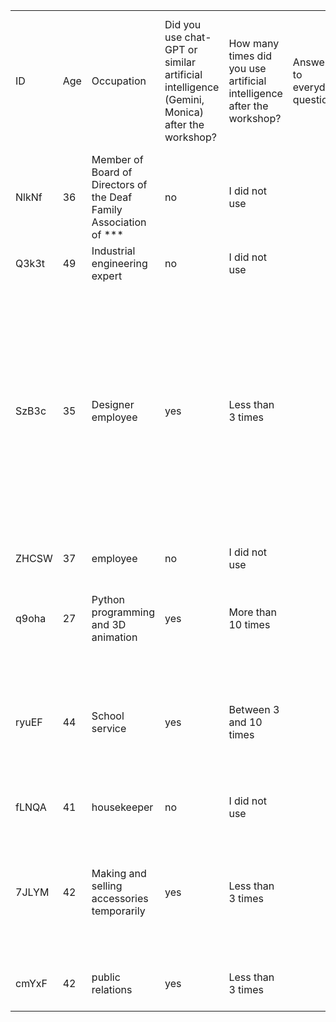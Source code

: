 | | | | | | | | | | | | | | | |
|-|-|-|-|-|-|-|-|-|-|-|-|-|-|-|
|ID|Age|Occupation|Did you use chat-GPT or similar artificial intelligence (Gemini, Monica) after the workshop?|How many times did you use artificial intelligence after the workshop?|Answers to everyday questions|Writing text (email, letter, report, article, etc.)|Learning a new subject|Idea generation for works or projects|Fun, entertainment or curiosity|Other activities|None|If you have used artificial intelligence in other fields, please describe your experiences.|Has artificial intelligence been able to help with your possible limitations due to hearing impairment?|If the answer to your previous question is yes, write about the experience of the help you got from chat-GPT.|
|NlkNf|36|Member of  Board of Directors of the Deaf Family Association of ***|no|I did not use| | | | | | |None|I didn’t use it|no|No need for people|
|Q3k3t|49|Industrial engineering expert|no|I did not use| | | | |Fun, entertainment or curiosity| | |It's good|almost|I didn’t have a special experience|
|SzB3c|35|Designer employee|yes|Less than 3 times| | |Learning a new topic| | | | |Instead of directly asking chat-GPT a question, I asked chat-GPT to ask me questions so that I could request a suitable answer and question based on that. The topic was about website SEO...|almost| |
|ZHCSW|37|employee|no|I did not use| | | | |Fun, entertainment or curiosity| | | |almost| |
|q9oha|27|Python programming and 3D animation|yes|More than 10 times| | |Learning a new topic| | | | |It was very good|almost|Because I received help from totally different perspectives|
|ryuEF|44|School service|yes|Between 3 and 10 times| |Writing texts (emails, letters, reports, articles, etc.)| | | | | |Letter(Hi ***, I miss you so much. God willing, we will see each other this summer. Love, Mom)|Yes, completely| |
|fLNQA|41|housekeeper|no|I did not use| | | | |Fun, entertainment or curiosity| | |About hearing aids|almost|Order|
|7JLYM|42|Making and selling accessories temporarily|yes|Less than 3 times| | |Learning a new topic| | | | | |almost|Since I don’t have trouble with sentence construction, it has helped me more to write my sentences better.|
|cmYxF|42|public relations|yes|Less than 3 times| | |Learning a new topic| | | | |The name of the chapter regarding ***|almost| |
